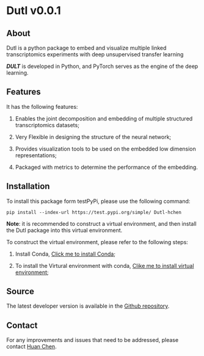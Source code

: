 # Dutl v0.0.1

## About
Dutl is a python package to embed and visualize multiple linked transcriptomics experiments with deep unsupervised transfer learning

***DULT*** is developed in Python, and PyTorch serves as the engine of the deep learning.

## Features

It has the following features:  

1. Enables the joint decomposition and embedding of multiple structured transcriptomics datasets;

1. Very Flexible in designing the structure of the neural network; 

1. Provides visualization tools to be used on the embedded low dimension representations;

1. Packaged with metrics to determine the performance of the embedding.

## Installation

To install this package form testPyPi, please use the following command:

```
pip install --index-url https://test.pypi.org/simple/ Dutl-hchen
```

**Note**: it is recommended to construct a virtual environment, and then install the Dutl package into this virtual environment.

To construct the virtual environment, please refer to the following steps:

1. Install Conda, [Click me to install Conda](https://docs.conda.io/en/latest/);

1. To install the Virtural environment with conda, [Clike me to install virtual environment](https://docs.conda.io/projects/conda/en/latest/user-guide/tasks/manage-environments.html);

## Source

The latest developer version is available in the [Github repository](https://github.com/CHuanSite/Dutl).

## Contact

For any improvements and issues that need to be addressed, please contact [Huan Chen](hchen130@jhu.edu).
